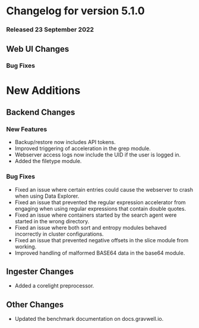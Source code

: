 # Changelog for version 5.1.0

### Released 23 September 2022

## Web UI Changes

### Bug Fixes

# New Additions

## Backend Changes

### New Features

* Backup/restore now includes API tokens.
* Improved triggering of acceleration in the grep module.
* Webserver access logs now include the UID if the user is logged in.
* Added the filetype module.

### Bug Fixes

* Fixed an issue where certain entries could cause the webserver to crash when using Data Explorer.
* Fixed an issue that prevented the regular expression accelerator from engaging when using regular expressions that contain double quotes.
* Fixed an issue where containers started by the search agent were started in the wrong directory.
* Fixed an issue where both sort and entropy modules behaved incorrectly in cluster configurations.
* Fixed an issue that prevented negative offsets in the slice module from working.
* Improved handling of malformed BASE64 data in the base64 module.

## Ingester Changes

* Added a corelight preprocessor.

## Other Changes

* Updated the benchmark documentation on docs.gravwell.io.

